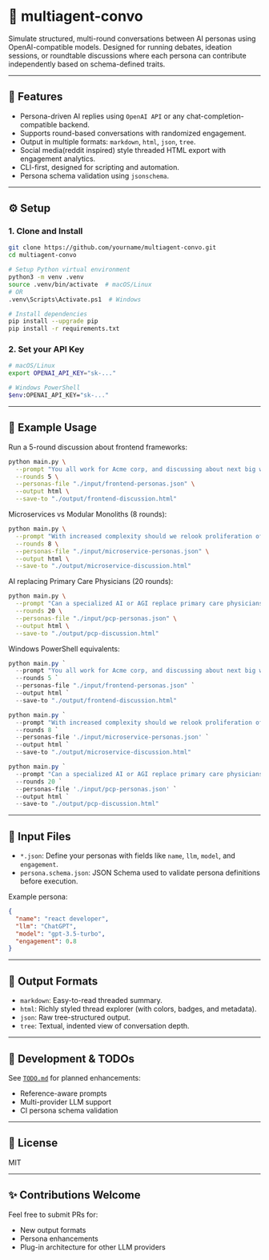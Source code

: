 # 🧠 multiagent-convo

Simulate structured, multi-round conversations between AI personas using OpenAI-compatible models. Designed for running debates, ideation sessions, or roundtable discussions where each persona can contribute independently based on schema-defined traits.

---

## 🚀 Features

- Persona-driven AI replies using `OpenAI API` or any chat-completion-compatible backend.
- Supports round-based conversations with randomized engagement.
- Output in multiple formats: `markdown`, `html`, `json`, `tree`.
- Social media(reddit inspired) style threaded HTML export with engagement analytics.
- CLI-first, designed for scripting and automation.
- Persona schema validation using `jsonschema`.

---

## ⚙️ Setup

### 1. Clone and Install

```bash
git clone https://github.com/yourname/multiagent-convo.git
cd multiagent-convo

# Setup Python virtual environment
python3 -m venv .venv
source .venv/bin/activate  # macOS/Linux
# OR
.venv\Scripts\Activate.ps1  # Windows

# Install dependencies
pip install --upgrade pip
pip install -r requirements.txt
```

### 2. Set your API Key

```bash
# macOS/Linux
export OPENAI_API_KEY="sk-..."

# Windows PowerShell
$env:OPENAI_API_KEY="sk-..."
```

---

## 🧪 Example Usage

Run a 5-round discussion about frontend frameworks:

```bash
python main.py \
  --prompt "You all work for Acme corp, and discussing about next big web application and tool set to use for that application" \
  --rounds 5 \
  --personas-file "./input/frontend-personas.json" \
  --output html \
  --save-to "./output/frontend-discussion.html"
```

Microservices vs Modular Monoliths (8 rounds):

```bash
python main.py \
  --prompt "With increased complexity should we relook proliferation of Microservice and build Modular Monoliths" \
  --rounds 8 \
  --personas-file "./input/microservice-personas.json" \
  --output html \
  --save-to "./output/microservice-discussion.html"
```

AI replacing Primary Care Physicians (20 rounds):

```bash
python main.py \
  --prompt "Can a specialized AI or AGI replace primary care physicians" \
  --rounds 20 \
  --personas-file "./input/pcp-personas.json" \
  --output html \
  --save-to "./output/pcp-discussion.html"
```

Windows PowerShell equivalents:

```powershell
python main.py `
  --prompt "You all work for Acme corp, and discussing about next big web application and tool set to use for that application" `
  --rounds 5 `
  --personas-file "./input/frontend-personas.json" `
  --output html `
  --save-to "./output/frontend-discussion.html"

python main.py `
  --prompt "With increased complexity should we relook proliferation of Microservice and build Modular Monoliths" `
  --rounds 8 `
  --personas-file './input/microservice-personas.json' `
  --output html `
  --save-to "./output/microservice-discussion.html"

python main.py `
  --prompt "Can a specialized AI or AGI replace primary care physicians" `
  --rounds 20 `
  --personas-file './input/pcp-personas.json' `
  --output html `
  --save-to "./output/pcp-discussion.html"

```

---

## 📁 Input Files

- `*.json`: Define your personas with fields like `name`, `llm`, `model`, and `engagement`.
- `persona.schema.json`: JSON Schema used to validate persona definitions before execution.

Example persona:
```json
{
  "name": "react developer",
  "llm": "ChatGPT",
  "model": "gpt-3.5-turbo",
  "engagement": 0.8
}
```

---

## 📝 Output Formats

- `markdown`: Easy-to-read threaded summary.
- `html`: Richly styled thread explorer (with colors, badges, and metadata).
- `json`: Raw tree-structured output.
- `tree`: Textual, indented view of conversation depth.

---

## 💠 Development & TODOs

See [`TODO.md`](./TODO.md) for planned enhancements:
- Reference-aware prompts
- Multi-provider LLM support
- CI persona schema validation

---

## 📄 License

MIT

---

## ✨ Contributions Welcome

Feel free to submit PRs for:
- New output formats
- Persona enhancements
- Plug-in architecture for other LLM providers


